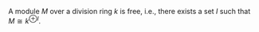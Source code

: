 A module $M$ over a division ring $k$ is free, i.e., there exists a set $I$ such that $M \cong k^{\oplus I}$.
